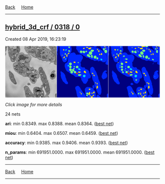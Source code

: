 
[Back](..)&nbsp;&nbsp;&nbsp;&nbsp;&nbsp;[Home](https://leapmanlab.github.io/snapshots)

---

<div class="summary"><a href="0"><h2>hybrid_3d_crf / 0318 / 0</h2></a><p>Created 08 Apr 2019, 16:23:19
</p><a href="0"><img src="0/19/media/summary.png" align="center"></a><p><i>Click image for more details</i>
</p></div>

24 nets

**ari**: min 0.8349. max 0.8388. mean 0.8364.  ([best net](0/17))

**miou**: min 0.6404. max 0.6507. mean 0.6459.  ([best net](0/19))

**accuracy**: min 0.9385. max 0.9406. mean 0.9393.  ([best net](0/17))

**n_params**: min 691951.0000. max 691951.0000. mean 691951.0000.  ([best net](0/14))

---

[Back](..)&nbsp;&nbsp;&nbsp;&nbsp;&nbsp;[Home](https://leapmanlab.github.io/snapshots)

---